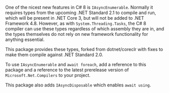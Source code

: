 One of the nicest new features in C# 8 is `IAsyncEnumerable`.
Normally it requires types from the upcoming .NET Standard 2.1 to compile and run,
which will be present in .NET Core 3, but will not be added to .NET Framework 4.8.
However, as with `System.Threading.Tasks`, the C# 8 compiler can use these types
regardless of which assembly they are in, and the types themselves do not rely
on new framework functionality for anything essential.

This package provides these types, forked from dotnet/coreclr with fixes to make
them compile against .NET Standard 2.0.

To use `IAsyncEnumerable` and `await foreach`, add a reference to this package
and a reference to the latest prerelease version of `Microsoft.Net.Compilers`
to your project.

This package also adds `IAsyncDisposable` which enables `await using`.